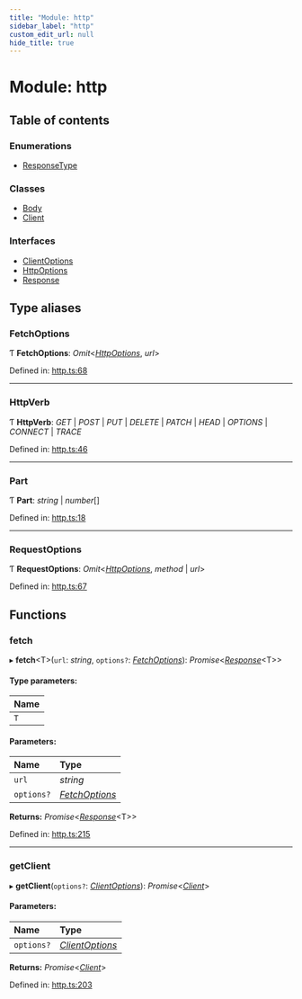 ```yaml
---
title: "Module: http"
sidebar_label: "http"
custom_edit_url: null
hide_title: true
---
```


# Module: http

## Table of contents

### Enumerations

- [ResponseType](../enums/http.responsetype.md)

### Classes

- [Body](../classes/http.body.md)
- [Client](../classes/http.client.md)

### Interfaces

- [ClientOptions](../interfaces/http.clientoptions.md)
- [HttpOptions](../interfaces/http.httpoptions.md)
- [Response](../interfaces/http.response.md)

## Type aliases

### FetchOptions

Ƭ **FetchOptions**: *Omit*<[*HttpOptions*](../interfaces/http.httpoptions.md), *url*\>

Defined in: [http.ts:68](https://github.com/tauri-apps/tauri/blob/850a99a5/tooling/api/src/http.ts#L68)

___

### HttpVerb

Ƭ **HttpVerb**: *GET* \| *POST* \| *PUT* \| *DELETE* \| *PATCH* \| *HEAD* \| *OPTIONS* \| *CONNECT* \| *TRACE*

Defined in: [http.ts:46](https://github.com/tauri-apps/tauri/blob/850a99a5/tooling/api/src/http.ts#L46)

___

### Part

Ƭ **Part**: *string* \| *number*[]

Defined in: [http.ts:18](https://github.com/tauri-apps/tauri/blob/850a99a5/tooling/api/src/http.ts#L18)

___

### RequestOptions

Ƭ **RequestOptions**: *Omit*<[*HttpOptions*](../interfaces/http.httpoptions.md), *method* \| *url*\>

Defined in: [http.ts:67](https://github.com/tauri-apps/tauri/blob/850a99a5/tooling/api/src/http.ts#L67)

## Functions

### fetch

▸ **fetch**<T\>(`url`: *string*, `options?`: [*FetchOptions*](http.md#fetchoptions)): *Promise*<[*Response*](../interfaces/http.response.md)<T\>\>

#### Type parameters:

Name |
:------ |
`T` |

#### Parameters:

Name | Type |
:------ | :------ |
`url` | *string* |
`options?` | [*FetchOptions*](http.md#fetchoptions) |

**Returns:** *Promise*<[*Response*](../interfaces/http.response.md)<T\>\>

Defined in: [http.ts:215](https://github.com/tauri-apps/tauri/blob/850a99a5/tooling/api/src/http.ts#L215)

___

### getClient

▸ **getClient**(`options?`: [*ClientOptions*](../interfaces/http.clientoptions.md)): *Promise*<[*Client*](../classes/http.client.md)\>

#### Parameters:

Name | Type |
:------ | :------ |
`options?` | [*ClientOptions*](../interfaces/http.clientoptions.md) |

**Returns:** *Promise*<[*Client*](../classes/http.client.md)\>

Defined in: [http.ts:203](https://github.com/tauri-apps/tauri/blob/850a99a5/tooling/api/src/http.ts#L203)
